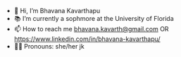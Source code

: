 - 👋 Hi, I’m Bhavana Kavarthapu
- 📚 I’m currently a sophmore at the University of Florida
- 📫 How to reach me bhavana.kavarth@gmail.com OR https://www.linkedin.com/in/bhavana-kavarthapu/
- 🧚‍♀️ Pronouns: she/her
jk
<!---
BhavanaK223/BhavanaK223 is a ✨ special ✨ repository because its `README.md` (this file) appears on your GitHub profile.
You can click the Preview link to take a look at your changes.
--->
